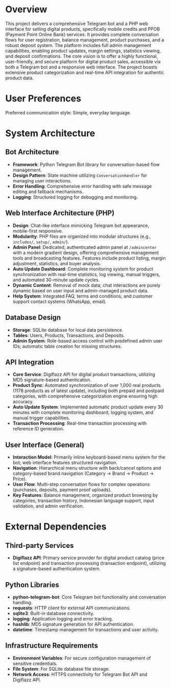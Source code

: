# Overview

This project delivers a comprehensive Telegram bot and a PHP web interface for selling digital products, specifically mobile credits and PPOB (Payment Point Online Bank) services. It provides complete conversation flows for user registration, balance management, product purchases, and a robust deposit system. The platform includes full admin management capabilities, enabling product updates, margin settings, statistics viewing, and deposit confirmations. The core vision is to offer a highly functional, user-friendly, and secure platform for digital product sales, accessible via both a Telegram bot and a responsive web interface. The project boasts extensive product categorization and real-time API integration for authentic product data.

# User Preferences

Preferred communication style: Simple, everyday language.

# System Architecture

## Bot Architecture
- **Framework**: Python Telegram Bot library for conversation-based flow management.
- **Design Pattern**: State machine utilizing `ConversationHandler` for managing user interactions.
- **Error Handling**: Comprehensive error handling with safe message editing and fallback mechanisms.
- **Logging**: Structured logging for debugging and monitoring.

## Web Interface Architecture (PHP)
- **Design**: Chat-like interface mimicking Telegram bot appearance, mobile-first responsive.
- **Modularity**: PHP files are organized into modular structures (e.g., `includes/`, `setup/`, `admin/`).
- **Admin Panel**: Dedicated, authenticated admin panel at `/admincenter` with a modern gradient design, offering comprehensive management tools and broadcasting features. Features include product listing, margin adjustment, statistics, and buyer analysis.
- **Auto Update Dashboard**: Complete monitoring system for product synchronization with real-time statistics, log viewing, manual triggers, and automated 30-minute update cycles.
- **Dynamic Content**: Removal of mock data; chat interactions are purely dynamic based on user input and admin-managed product data.
- **Help System**: Integrated FAQ, terms and conditions, and customer support contact systems (WhatsApp, email).

## Database Design
- **Storage**: SQLite database for local data persistence.
- **Tables**: Users, Products, Transactions, and Deposits.
- **Admin System**: Role-based access control with predefined admin user IDs; automatic table creation for missing structures.

## API Integration
- **Core Service**: Digiflazz API for digital product transactions, utilizing MD5 signature-based authentication.
- **Product Sync**: Automated synchronization of over 1,000 real products (1178 products as of latest update), including both prepaid and postpaid categories, with comprehensive categorization engine ensuring high accuracy.
- **Auto Update System**: Implemented automatic product update every 30 minutes with complete monitoring dashboard, logging system, and manual trigger capabilities.
- **Transaction Processing**: Real-time transaction processing with reference ID generation.

## User Interface (General)
- **Interaction Model**: Primarily inline keyboard-based menu system for the bot; web interface features structured navigation.
- **Navigation**: Hierarchical menu structure with back/cancel options and category-based brand navigation (Category → Brand → Product → Price).
- **User Flow**: Multi-step conversation flows for complex operations (purchases, deposits, payment proof uploads).
- **Key Features**: Balance management, organized product browsing by categories, transaction history, Indonesian language support, input validation, and admin verification.

# External Dependencies

## Third-party Services
- **Digiflazz API**: Primary service provider for digital product catalog (price list endpoint) and transaction processing (transaction endpoint), utilizing a signature-based authentication system.

## Python Libraries
- **python-telegram-bot**: Core Telegram bot functionality and conversation handling.
- **requests**: HTTP client for external API communications.
- **sqlite3**: Built-in database connectivity.
- **logging**: Application logging and error tracking.
- **hashlib**: MD5 signature generation for API authentication.
- **datetime**: Timestamp management for transactions and user activity.

## Infrastructure Requirements
- **Environment Variables**: For secure configuration management of sensitive credentials.
- **File System**: For SQLite database file storage.
- **Network Access**: HTTPS connectivity for Telegram Bot API and Digiflazz API.